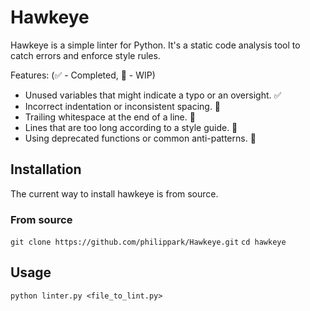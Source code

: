 # Hawkeye

Hawkeye is a simple linter for Python. It's a static code analysis tool to catch errors and enforce style rules.

Features:
(✅ - Completed, 🚧 - WIP)
* Unused variables that might indicate a typo or an oversight. ✅
* Incorrect indentation or inconsistent spacing. 🚧
* Trailing whitespace at the end of a line. 🚧
* Lines that are too long according to a style guide. 🚧
* Using deprecated functions or common anti-patterns. 🚧

## Installation

The current way to install hawkeye is from source.

### From source

`git clone https://github.com/philippark/Hawkeye.git`
`cd hawkeye`

## Usage

`python linter.py <file_to_lint.py>`